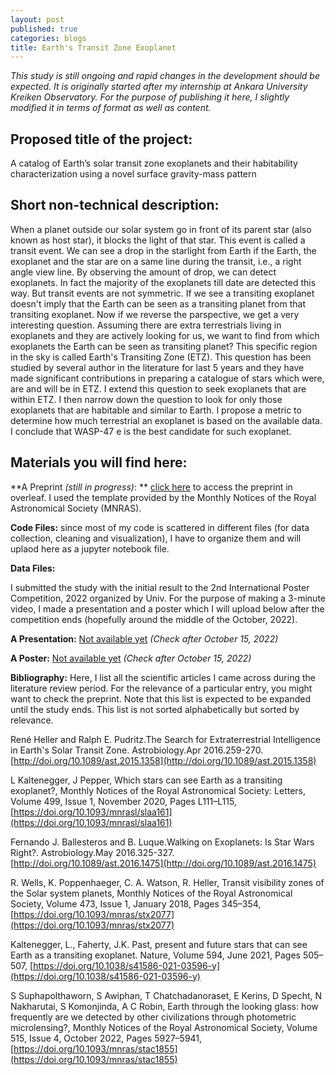 ```yaml
---
layout: post
published: true
categories: blogs
title: Earth's Transit Zone Exoplanet 
---
```


*This study is still ongoing and rapid changes in the development should be expected. It is originally started after my internship at Ankara University Kreiken Observatory. For the purpose of publishing it here, I slightly modified it in terms of format as well as content.*

## Proposed title of the project:

A catalog of Earth’s solar transit zone exoplanets and their habitability characterization using a novel surface gravity-mass pattern

## Short non-technical description:

When a planet outside our solar system go in front of its parent star (also known as host star), it blocks the light of that star. This event is called a transit event. We can see a drop in the starlight from Earth if the Earth, the exoplanet and the star are on a same line during the transit, i.e., a right angle view line. By observing the amount of drop, we can detect exoplanets. In fact the majority of the exoplanets till date are detected this way. But transit events are not symmetric. If we see a transiting exoplanet doesn't imply that the Earth can be seen as a transiting planet from that transiting exoplanet. Now if we reverse the parspective, we get a very interesting question. Assuming there are extra terrestrials living in exoplanets and they are actively looking for us, we want to find from which exoplanets the Earth can be seen as transiting planet? This specific region in the sky is called Earth's Transiting Zone (ETZ). This question has been studied by several author in the literature for last 5 years and they have made significant contributions in preparing a catalogue of stars which were, are and will be in ETZ. I extend this question to seek exoplanets that are within ETZ. I then narrow down the question to look for only those exoplanets that are habitable and similar to Earth. I propose a metric to determine how much terrestrial an exoplanet is based on the available data. I conclude that WASP-47 e is the best candidate for such exoplanet. 

## Materials you will find here:

**A Preprint *(still in progress)*: ** [click here](https://www.overleaf.com/read/jgmqvzdxfnjk) to access the preprint in overleaf. I used the template provided by the Monthly Notices of the Royal Astronomical Society (MNRAS). 

**Code Files:** since most of my code is scattered in different files (for data collection, cleaning and visualization), I have to organize them and will uplaod here as a jupyter notebook file. 

**Data Files:** 

I submitted the study with the initial result to the 2nd International Poster Competition, 2022 organized by Univ. For the purpose of making a 3-minute video, I made a presentation and a poster which I will upload below after the competition ends (hopefully around the middle of the October, 2022).

**A Presentation:** [Not available yet](#) *(Check after October 15, 2022)*

**A Poster:** [Not available yet](#) *(Check after October 15, 2022)*

**Bibliography:** Here, I list all the scientific articles I came across during the literature review period. For the relevance of a particular entry, you might want to check the preprint. Note that this list is expected to be expanded until the study ends. This list is not sorted alphabetically but sorted by relevance.

René Heller and Ralph E. Pudritz.The Search for Extraterrestrial Intelligence in Earth's Solar Transit Zone. Astrobiology.Apr 2016.259-270.[http://doi.org/10.1089/ast.2015.1358](http://doi.org/10.1089/ast.2015.1358)

L Kaltenegger, J Pepper, Which stars can see Earth as a transiting exoplanet?, Monthly Notices of the Royal Astronomical Society: Letters, Volume 499, Issue 1, November 2020, Pages L111–L115, [https://doi.org/10.1093/mnrasl/slaa161](https://doi.org/10.1093/mnrasl/slaa161)

Fernando J. Ballesteros and B. Luque.Walking on Exoplanets: Is Star Wars Right?. Astrobiology.May 2016.325-327.[http://doi.org/10.1089/ast.2016.1475](http://doi.org/10.1089/ast.2016.1475)

R. Wells, K. Poppenhaeger, C. A. Watson, R. Heller, Transit visibility zones of the Solar system planets, Monthly Notices of the Royal Astronomical Society, Volume 473, Issue 1, January 2018, Pages 345–354, [https://doi.org/10.1093/mnras/stx2077](https://doi.org/10.1093/mnras/stx2077) 

Kaltenegger, L., Faherty, J.K. Past, present and future stars that can see Earth as a transiting exoplanet. Nature, Volume 594, June 2021, Pages 505–507, [https://doi.org/10.1038/s41586-021-03596-y](https://doi.org/10.1038/s41586-021-03596-y)

S Suphapolthaworn, S Awiphan, T Chatchadanoraset, E Kerins, D Specht, N Nakharutai, S Komonjinda, A C Robin, Earth through the looking glass: how frequently are we detected by other civilizations through photometric microlensing?, Monthly Notices of the Royal Astronomical Society, Volume 515, Issue 4, October 2022, Pages 5927–5941,[https://doi.org/10.1093/mnras/stac1855](https://doi.org/10.1093/mnras/stac1855) 

